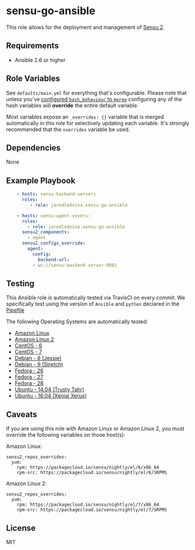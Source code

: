 sensu-go-ansible
==============

This role allows for the deployment and management of
[Sensu 2](https://github.com/sensu/sensu-go).

Requirements
------------

* Ansible 2.6 or higher

Role Variables
--------------

See `defaults/main.yml` for everything that's configurable.
Please note that unless you've [configured `hash_behaviour` to `merge`](https://docs.ansible.com/ansible/latest/reference_appendices/config.html#default-hash-behaviour)
configuring any of the hash variables will **override** the entire default variable. 

Most variables expose an `_overrides: {}` variable that is merged automatically
in this role for selectively updating each variable. It's strongly recommended 
that the `overrides` variable be used.

Dependencies
------------

None

Example Playbook
----------------

```yaml
    - hosts: sensu-backend-servers
      roles:
         - role: jaredledvina.sensu-go-ansible

    - hosts: sensu-agent-severs:
      roles:
        - role: jaredledvina.sensu-go-ansible
	  sensu2_components:
	    - agent
	  sensu2_configs_override:
	    agent:
	      config:
	        backend-url:
		  - ws://sensu-backend-server:8081
```

Testing
-------

This Ansible role is automatically tested via TravisCI on every commit. We 
specifically test using the version of `Ansible` and `python` declared in the 
[Pipefile](https://github.com/jaredledvina/sensu-go-ansible/blob/master/Pipfile)

The following Operating Systems are automatically tested:
- [Amazon Linux](https://aws.amazon.com/amazon-linux-ami/)
- [Amazon Linux 2](https://aws.amazon.com/amazon-linux-2/)
- [CentOS - 6](https://wiki.centos.org/Manuals/ReleaseNotes/CentOS6.10)
- [CentOS - 7](https://wiki.centos.org/Manuals/ReleaseNotes/CentOS7)
- [Debian - 8 (Jessie)](https://wiki.debian.org/DebianJessie)
- [Debian - 9 (Stretch)](https://wiki.debian.org/DebianStretch)
- [Fedora - 26](https://docs.fedoraproject.org/f26/release-notes/)
- [Fedora - 27](https://docs.fedoraproject.org/f27/release-notes/)
- [Fedora - 28](https://docs.fedoraproject.org/f28/release-notes/)
- [Ubuntu - 14.04 (Trusty Tahr)](http://releases.ubuntu.com/14.04/)
- [Ubuntu - 16.04 (Xenial Xerus)](http://releases.ubuntu.com/16.04/)

Caveats
-------

If you are using this role with Amazon Linux or Amazon Linux 2, you must 
override the following variables on those host(s):

Amazon Linux:
```
sensu2_repos_overrides:
  yum:
    rpm: https://packagecloud.io/sensu/nightly/el/6/x86_64
    rpm-src: https://packagecloud.io/sensu/nightly/el/6/SRPMS
```
Amazon Linux 2:
```
sensu2_repos_overrides:
  yum:
    rpm: https://packagecloud.io/sensu/nightly/el/7/x86_64
    rpm-src: https://packagecloud.io/sensu/nightly/el/7/SRPMS
```


License
-------

MIT
